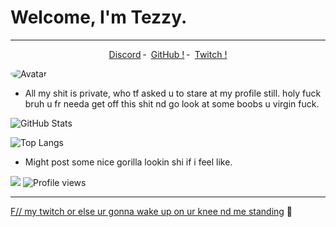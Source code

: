 # Welcome, I'm Tezzy.
------

<p align="center">
<a href="https://discord.com/users/721502304616054784">Discord</a>
    ╴
        <a href="https://github.com/DaddyTezzy">GitHub !</a>
    ╴
        <a href="https://twitch.tv/daddy_tezzy">Twitch !</a>
</p>

<img src="https://images-ext-2.discordapp.net/external/j_doMjknYKxkfJHo4sz5hv3Mee5xuQCqKMwJ8maTUWE/https/media.discordapp.net/attachments/711284304944300112/716688044517883904/image0.gif?width=283&height=159" alt="Avatar" style="border-radius: 75%;">

- All my shit is private, who tf asked u to stare at my profile still. holy fuck bruh u fr needa get off this shit nd go look at some boobs u virgin fuck.


![GitHub Stats](https://github-readme-stats.vercel.app/api?username=daddytezzy&show_icons=true&theme=dark)

![Top Langs](https://github-readme-stats.vercel.app/api/top-langs/?username=daddytezzy&theme=dark&layout=compact)

- Might post some nice gorilla lookin shi if i feel like.

![](https://visitor-badge.glitch.me/badge?page_id=tezzy-lab.tezzy-lab) 
![Profile views](https://gpvc.arturio.dev/tezzy-lab?v=3)

-----

<a href="https://www.twitch.tv/daddy_tezzy">F// my twitch or else ur gonna wake up on ur knee nd me standing</a>
    🥤
